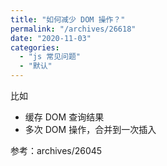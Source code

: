 ```yaml
---
title: "如何减少 DOM 操作？"
permalink: "/archives/26618"
date: "2020-11-03"
categories: 
  - "js 常见问题"
  - "默认"
---
```


比如

- 缓存 DOM 查询结果
- 多次 DOM 操作，合并到一次插入

参考：archives/26045

